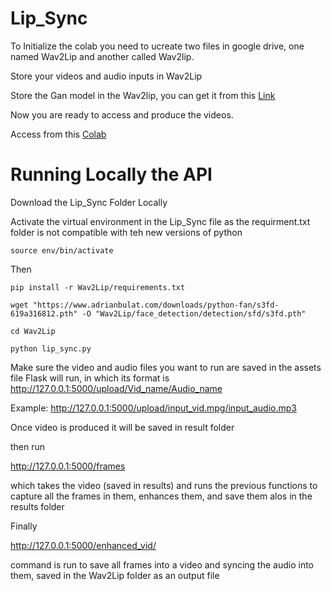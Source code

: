 # Lip_Sync

To Initialize the colab you need to ucreate two files in google drive, one named Wav2Lip and another called Wav2lip.

Store your videos and audio inputs in Wav2Lip

Store the Gan model in the Wav2lip, you can get it from this  [Link](https://iiitaphyd-my.sharepoint.com/:u:/g/personal/radrabha_m_research_iiit_ac_in/EdjI7bZlgApMqsVoEUUXpLsBxqXbn5z8VTmoxp55YNDcIA?e=n9ljGW)

Now you are ready to access and produce the videos.

Access from this [Colab](https://colab.research.google.com/drive/1UbasjqtuYGs7iLSDWekHZsTa8NK5HjUn?usp=sharing)

# Running Locally the API

Download the Lip_Sync Folder Locally

Activate the virtual environment in the Lip_Sync file as the requirment.txt folder is not compatible with teh new versions of python

```source env/bin/activate```

Then 

```pip install -r Wav2Lip/requirements.txt```

```wget "https://www.adrianbulat.com/downloads/python-fan/s3fd-619a316812.pth" -O "Wav2Lip/face_detection/detection/sfd/s3fd.pth"```

```cd Wav2Lip```

```python lip_sync.py```

Make sure the video and audio files you want to run are saved in the assets file
Flask will run, in which its format is 
http://127.0.0.1:5000/upload/Vid_name/Audio_name

Example:
http://127.0.0.1:5000/upload/input_vid.mpg/input_audio.mp3

Once video is produced it will be saved in result folder

then run 

http://127.0.0.1:5000/frames

which takes the video (saved in results) and runs the previous functions to capture all the frames in them, enhances them, and save them alos in the results folder


Finally 

http://127.0.0.1:5000/enhanced_vid/<audio>

command is run to save all frames into a video and syncing the audio into them, saved in the Wav2Lip folder as an output file




